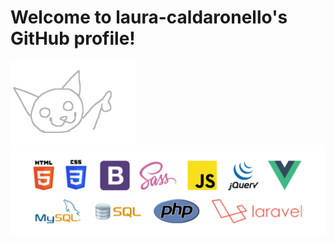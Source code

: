 <h1>Welcome to laura-caldaronello's GitHub profile!</h1>
<p float="left">
    <img width="200" src="img/pointing.gif">
    <img width="600" src="img/linguaggi.png">
</p>

